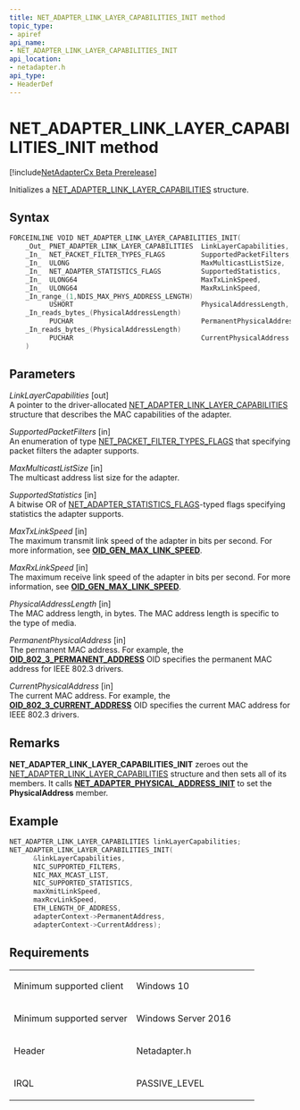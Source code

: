```yaml
---
title: NET_ADAPTER_LINK_LAYER_CAPABILITIES_INIT method
topic_type:
- apiref
api_name:
- NET_ADAPTER_LINK_LAYER_CAPABILITIES_INIT
api_location:
- netadapter.h
api_type:
- HeaderDef
---
```


# NET_ADAPTER_LINK_LAYER_CAPABILITIES_INIT method


[!include[NetAdapterCx Beta Prerelease](../netcx-beta-prerelease.md)]

Initializes a [NET_ADAPTER_LINK_LAYER_CAPABILITIES](net-adapter-link-layer-capabilities.md) structure.

Syntax
------

```cpp
FORCEINLINE VOID NET_ADAPTER_LINK_LAYER_CAPABILITIES_INIT(
    _Out_ PNET_ADAPTER_LINK_LAYER_CAPABILITIES  LinkLayerCapabilities,
    _In_  NET_PACKET_FILTER_TYPES_FLAGS         SupportedPacketFilters,
    _In_  ULONG                                 MaxMulticastListSize,
    _In_  NET_ADAPTER_STATISTICS_FLAGS          SupportedStatistics,
    _In_  ULONG64                               MaxTxLinkSpeed,
    _In_  ULONG64                               MaxRxLinkSpeed,
    _In_range_(1,NDIS_MAX_PHYS_ADDRESS_LENGTH)
          USHORT                                PhysicalAddressLength,
    _In_reads_bytes_(PhysicalAddressLength) 
          PUCHAR                                PermanentPhysicalAddress,
    _In_reads_bytes_(PhysicalAddressLength) 
          PUCHAR                                CurrentPhysicalAddress
    ) 
```

Parameters
----------

*LinkLayerCapabilities* [out]  
A pointer to the driver-allocated [NET_ADAPTER_LINK_LAYER_CAPABILITIES](net-adapter-link-layer-capabilities.md) structure that describes the MAC capabilities of the adapter.

*SupportedPacketFilters* [in]  
An enumeration of type [NET_PACKET_FILTER_TYPES_FLAGS](net-packet-filter-types-flags.md) that specifying packet filters the adapter supports.

*MaxMulticastListSize* [in]  
The multicast address list size for the adapter.

*SupportedStatistics* [in]  
A bitwise OR of [NET_ADAPTER_STATISTICS_FLAGS](net-adapter-statistics-flags.md)-typed flags specifying statistics the adapter supports.

*MaxTxLinkSpeed* [in]  
The maximum transmit link speed of the adapter in bits per second. For more information, see [**OID_GEN_MAX_LINK_SPEED**](https://msdn.microsoft.com/library/windows/hardware/ff569602).

*MaxRxLinkSpeed* [in]  
The maximum receive link speed of the adapter in bits per second. For more information, see [**OID_GEN_MAX_LINK_SPEED**](https://msdn.microsoft.com/library/windows/hardware/ff569602).

*PhysicalAddressLength* [in]  
The MAC address length, in bytes. The MAC address length is specific to the type of media.

*PermanentPhysicalAddress* [in]  
The permanent MAC address. For example, the [**OID_802_3_PERMANENT_ADDRESS**](https://msdn.microsoft.com/library/windows/hardware/ff569074) OID specifies the permanent MAC address for IEEE 802.3 drivers.

*CurrentPhysicalAddress* [in]  
The current MAC address. For example, the [**OID_802_3_CURRENT_ADDRESS**](https://msdn.microsoft.com/library/windows/hardware/ff569069) OID specifies the current MAC address for IEEE 802.3 drivers.

Remarks
-----
**NET_ADAPTER_LINK_LAYER_CAPABILITIES_INIT** zeroes out the [NET_ADAPTER_LINK_LAYER_CAPABILITIES](net-adapter-link-layer-capabilities.md) structure and then sets all of its members.  It calls [**NET_ADAPTER_PHYSICAL_ADDRESS_INIT**](net-adapter-physical-address-init.md) to set the **PhysicalAddress** member.

Example
-----

```cpp
NET_ADAPTER_LINK_LAYER_CAPABILITIES linkLayerCapabilities;
NET_ADAPTER_LINK_LAYER_CAPABILITIES_INIT(
      &linkLayerCapabilities,
      NIC_SUPPORTED_FILTERS,
      NIC_MAX_MCAST_LIST,
      NIC_SUPPORTED_STATISTICS,
      maxXmitLinkSpeed,
      maxRcvLinkSpeed,
      ETH_LENGTH_OF_ADDRESS,
      adapterContext->PermanentAddress,
      adapterContext->CurrentAddress);
```

Requirements
------------

<table>
<colgroup>
<col width="50%" />
<col width="50%" />
</colgroup>
<tbody>
<tr class="odd">
<td align="left"><p>Minimum supported client</p></td>
<td align="left"><p>Windows 10</p></td>
</tr>
<tr class="even">
<td align="left"><p>Minimum supported server</p></td>
<td align="left"><p>Windows Server 2016</p></td>
</tr>
<tr class="odd">
<td align="left"><p>Header</p></td>
<td align="left">Netadapter.h</td>
</tr>
<tr class="even">
<td align="left"><p>IRQL</p></td>
<td align="left"><p>PASSIVE_LEVEL</p></td>
</tr>
</tbody>
</table>

 






